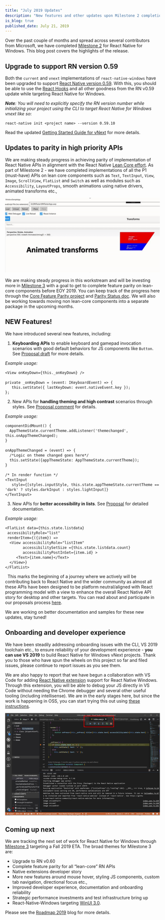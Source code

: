 ```yaml
---
title: "July 2019 Updates"
description: "New features and other updates upon Milestone 2 completion"
is_blog: true
published_date: July 21, 2019
---
```


Over the past couple of months and spread across several contributors from Microsoft, we have completed [Milestone 2](https://github.com/microsoft/react-native-windows/milestone/16) for React Native for Windows. This blog post covers the highlights of the release. 

## Upgrade to support RN version 0.59

Both the `current` and `vnext` implementations of `react-native-windows` have been upgraded to support [React Native version 0.59](https://facebook.github.io/react-native/blog/2019/03/12/releasing-react-native-059). With this, you should be able to use the [React Hooks](https://reactjs.org/docs/hooks-intro.html) and all other goodness from the RN v0.59 update while targeting React Native for Windows. 

   *__Note__: You will need to explicitly specify the RN version number while initializing your project using the CLI to target React Native for Windows vnext like so*:
   ```
   react-native init <project name> --version 0.59.10
   ```
   Read the updated [Getting Started Guide for vNext](https://github.com/microsoft/react-native-windows/blob/master/vnext/docs/GettingStarted.md) for more details.


## Updates to parity in high priority APIs

We are making steady progress in achieving parity of implementation of React Native APIs in alignment with the React Native [Lean Core effort](https://github.com/facebook/react-native/issues/23313). As part of Milestone 2 - we have completed implementations of all the P1 (must-have) APIs on lean core components such as `Text`, `TextInput`, `View`, `Image`, `ScrollView`, `FlatList` and `Switch` as well as modules such as `Accessibility`, `LayoutProps`, smooth animations using native drivers, animated transforms etc., 

   ![Animated Transforms](images/transforms.gif)

We are making steady progress in this workstream and will be investing more in [Milestone 3](https://github.com/microsoft/react-native-windows/milestone/17) with a goal to get to complete feature parity on lean-core components before EOY 2019. You can keep track of the progress here through the [Core Feature Parity project](https://github.com/microsoft/react-native-windows/projects/7) and [Parity Status doc](https://github.com/microsoft/react-native-windows/blob/master/vnext/docs/ParityStatus.md). We will also be working towards moving non lean-core components into a separate package in the upcoming months. 

## NEW Features!

We have introduced several new features, including:
   1. **Keyboarding APIs** to enable keyboard and gamepad invocation scenarios with good default behaviors for JS components like `Button`. See [Proposal draft](https://github.com/ReactWindows/discussions-and-proposals/blob/harinikmsft-keyboardapis/proposals/0000-keyboard-apis.md) for more details. 
   
   *Example usage:*

   ```
   <View onKeyDown={this._onKeyDown} />
   
   private _onKeyDown = (event: IKeyboardEvent) => {
      this.setState({ lastKeyDown: event.nativeEvent.key });
   };
  
   ```

   2. New APIs for **handling theming and high contrast** scenarios through styles. See [Proposal comment](https://github.com/react-native-community/discussions-and-proposals/issues/126#issuecomment-500561803) for details.

   *Example usage:*

   ```
   componentDidMount() {
     AppThemeState.currentTheme.addListener('themechanged', this.onAppThemeChanged);
   }

   onAppThemeChanged = (event) => {
     /*Logic on theme changed goes here*/
     this.setState({appThemeState: AppThemeState.currentTheme});
   }

   /* In render function */
   <TextInput
      style={[styles.inputStyle, this.state.appThemeState.currentTheme == 'dark' ? styles.darkInput : styles.lightInput]}
   </TextInput>
   ```

   3. New APIs for **better accessibility in lists**. See [Proposal](https://github.com/react-native-community/discussions-and-proposals/pull/146) for detailed documentation. 

   *Example usage:*

   ```
   <FlatList data={this.state.listdata} 
    accessibilityRole="list"
    renderItem={({item}) =>
     <View accessibilityRole="listItem" 
           accessibilitySetSize ={this.state.listdata.count}
           accessibilityPostInSet={item.id} >
        <Text>{item.name}</Text>
     </View>}
   </FlatList>
   ```

 
This marks the beginning of a journey where we actively will be contributing back to React Native and the wider community as almost all these APIs have been designed to be platform neutral/aligned with React programming model with a view to enhance the overall React Native API story for desktop and other targets. You can read about and participate in our proposals process [here](https://github.com/microsoft/react-native-windows/tree/master/vnext/proposals). 

We are working on better documentation and samples for these new updates, stay tuned!

## Onboarding and developer experience

We have been steadily addressing onboarding issues with the CLI, VS 2019 toolchain etc., to ensure reliability of your development experience - **you can use VS 2019** to build React Native for Windows vNext projects. Thank you to those who have spun the wheels on this project so far and filed issues, please continue to report issues as you see them. 

We are also happy to report that we have begun a collaboration with VS Code for adding [React Native extension](https://marketplace.visualstudio.com/items?itemName=msjsdiag.vscode-react-native) support for React Native Windows. Through this extension, you will be able to debug your JS directly in VS Code without needing the Chrome debugger and several other useful tooling (including intellisense). We are in the early stages here, but since the work is happening in OSS, you can start trying this out using [these instructions](https://github.com/microsoft/react-native-windows/wiki/VS-Code-Debugging).

   ![VSCode JS Debugging](images/vscode.png)


## Coming up next

We are tracking the next set of work for React Native for Windows through [Milestone 3](https://github.com/microsoft/react-native-windows/milestone/17) targeting a Fall 2019 ETA. The broad themes for Milestone 3 are:

   - Upgrade to RN v0.60
   - Complete feature parity for all “lean-core” RN APIs 
   - Native extensions developer story
   - More new features around mouse hover, styling JS components, custom tab navigation, directional focus etc., 
   - Improved developer experience, documentation and onboarding reliability
   - Strategic performance investments and test infrastructure bring up
   - React-Native-Windows targeting [WinUI 3.0](https://github.com/microsoft/microsoft-ui-xaml/blob/master/docs/roadmap.md#winui-3-q4-2019---2020). 

Please see the [Roadmap 2019](Roadmap2019.md) blog for more details. 
